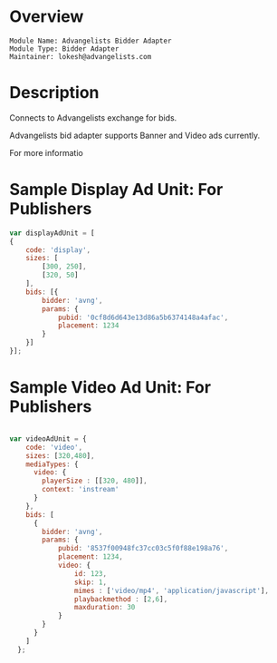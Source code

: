# Overview

```
Module Name: Advangelists Bidder Adapter
Module Type: Bidder Adapter
Maintainer: lokesh@advangelists.com
```

# Description

Connects to Advangelists exchange for bids.

Advangelists bid adapter supports Banner and Video ads currently.

For more informatio

# Sample Display Ad Unit: For Publishers
```javascript
var displayAdUnit = [
{
    code: 'display',
    sizes: [
        [300, 250],
        [320, 50]
    ],
    bids: [{
        bidder: 'avng',
        params: {
            pubid: '0cf8d6d643e13d86a5b6374148a4afac',
            placement: 1234
        }
    }]
}];
```

# Sample Video Ad Unit: For Publishers
```javascript

var videoAdUnit = {
	code: 'video',
	sizes: [320,480],
	mediaTypes: {
	  video: {
	  	playerSize : [[320, 480]], 
	  	context: 'instream'
	  }
	},
    bids: [
      {
      	bidder: 'avng',
      	params: {
        	pubid: '8537f00948fc37cc03c5f0f88e198a76',
        	placement: 1234,
        	video: {
            	id: 123,
            	skip: 1,
            	mimes : ['video/mp4', 'application/javascript'],
            	playbackmethod : [2,6],
            	maxduration: 30
          	}
      	}
      }
    ]
  };
```